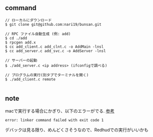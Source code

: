 
## command

```
// ローカルにダウンロード
$ git clone git@github.com:nari19/bunsan.git

// RPC ファイル自動生成 (例: add)
$ cd ./add
$ rpcgen add.x
$ cc add_client.c add_clnt.c -o AddMain -lnsl
$ cc add_server.c add_svc.c -o AddServer -lnsl

// サーバーの起動
$ ./add_server.c <ip address> (ifconfigで調べる)

// プログラムの実行(別タブでターミナルを開く)
$ ./add_client.c remote 
 
```

## note

macで実行する場合にかぎり、以下のエラーがでる.
[参考](https://qiita.com/aframeworks-blog/items/db45373e1ccb3c32fae3)

 `error: linker command failed with exit code 1`

 デバックは見る限り、めんどくさそうなので、Redhudでの実行がいいかも